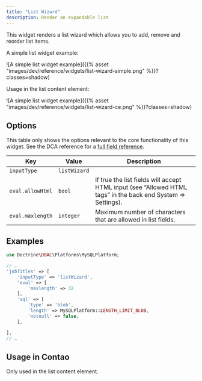 ```yaml
---
title: "List Wizard"
description: Render an expandable list
---
```


This widget renders a list wizard which allows you to add, remove and reorder list items.


A simple list widget example:

![A simple list widget example]({{% asset "images/dev/reference/widgets/list-wizard-simple.png" %}}?classes=shadow)

Usage in the list content element: 


![A simple list widget example]({{% asset "images/dev/reference/widgets/list-wizard-ce.png" %}}?classes=shadow)

## Options

This table only shows the options relevant to the core functionality of this widget. See the DCA reference for a [full field reference](../../dca/fields).

| Key   | Value | Description
| ----- | ----- | --------------- |
| `inputType` | `listWizard` | |
| `eval.allowHtml` | `bool` | If true the list fields will accept HTML input (see “Allowed HTML tags” in the back end System => Settings). |
| `eval.maxlength` | `integer` | Maximum number of characters that are allowed in list fields. |


## Examples

```php
use Doctrine\DBAL\Platforms\MySQLPlatform;

// …
'jobTitles' => [
    'inputType' => 'listWizard',
    'eval' => [
        'maxlength' => 32
    ],
    'sql' => [
        'type' => 'blob',
        'length' => MySQLPlatform::LENGTH_LIMIT_BLOB,
        'notnull' => false,
    ],

],
// …
```

## Usage in Contao

Only used in the list content element.